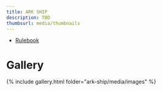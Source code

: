 ```yaml
---
title: ARK SHIP
description: TBD
thumbsurl: media/thumbnails
---
```

- [Rulebook](rules.html)

# Gallery
{% include gallery.html folder="ark-ship/media/images" %}